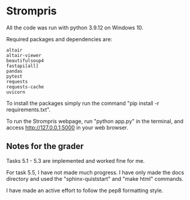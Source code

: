 # Strompris

All the code was run with python 3.9.12 on Windows 10.

Required packages and dependencies are:
```
altair
altair-viewer
beautifulsoup4
fastapi[all]
pandas
pytest
requests
requests-cache
uvicorn
```
To install the packages simply run the command "pip install -r requirements.txt".

To run the Strompris webpage, run "python app.py" in the terminal, and access 
http://127.0.0.1:5000 in your web browser.

## Notes for the grader

Tasks 5.1 - 5.3 are implemented and worked fine for me.

For task 5.5, I have not made much progress. I have only made the docs directory
and used the "sphinx-quiststart" and "make html" commands.

I have made an active effort to follow the pep8 formatting style.